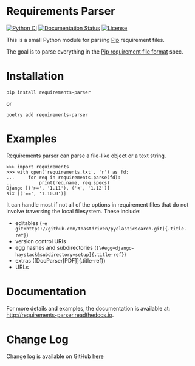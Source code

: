 Requirements Parser
===================

[![Python CI](https://github.com/madpah/requirements-parser/actions/workflows/poetry.yml/badge.svg)](https://github.com/madpah/requirements-parser/actions/workflows/poetry.yml)
[![Documentation Status](http://readthedocs.org/projects/requirements-parser/badge/?version=latest)](http://requirements-parser.readthedocs.io/en/latest/?badge=latest)
[![License](https://img.shields.io/badge/License-Apache_2.0-blue.svg)](https://opensource.org/licenses/Apache-2.0)

This is a small Python module for parsing [Pip](http://www.pip-installer.org/) requirement files.

The goal is to parse everything in the 
[Pip requirement file format](https://pip.pypa.io/en/stable/reference/pip_install/#requirements-file-format) spec.

Installation
============

    pip install requirements-parser

or

    poetry add requirements-parser

Examples
========

Requirements parser can parse a file-like object or a text string.

``` {.python}
>>> import requirements
>>> with open('requirements.txt', 'r') as fd:
...     for req in requirements.parse(fd):
...         print(req.name, req.specs)
Django [('>=', '1.11'), ('<', '1.12')]
six [('==', '1.10.0')]
```

It can handle most if not all of the options in requirement files that
do not involve traversing the local filesystem. These include:

-   editables (`-e git+https://github.com/toastdriven/pyelasticsearch.git]{.title-ref}`)
-   version control URIs
-   egg hashes and subdirectories (`[\#egg=django-haystack&subdirectory=setup]{.title-ref}`)
-   extras ([DocParser\[PDF\]]{.title-ref})
-   URLs

Documentation
=============

For more details and examples, the documentation is available at:
<http://requirements-parser.readthedocs.io>.


Change Log
==========

Change log is available on GitHub [here]()
